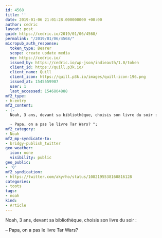 ```yaml
---
id: 4568
title: ''
date: 2019-01-06 21:01:28.000000000 +00:00
author: cedric
layout: post
guid: https://cedric.io/2019/01/06/4568/
permalink: "/2019/01/06/4568/"
micropub_auth_response:
  token_type: Bearer
  scope: create update media
  me: https://cedric.io/
  issued_by: https://cedric.io/wp-json/indieauth/1.0/token
  client_id: https://quill.p3k.io/
  client_name: Quill
  client_icon: https://quill.p3k.io/images/quill-icon-196.png
  issued_at: 1545559907
  user: 1
  last_accessed: 1546804888
mf2_type:
- h-entry
mf2_content:
- |-
  Noah, 3 ans, devant sa bibliothèque, choisis son livre du soir :

  - Papa, on a pas le livre Tar Wars? ";
mf2_category:
- Noah
mf2_mp-syndicate-to:
- bridgy-publish_twitter
geo_weather:
  icon: none
  visibility: public
geo_public:
- '0'
mf2_syndication:
- https://twitter.com/akyrho/status/1082195538160816128
categories:
- toots
tags:
- noah
kind:
- Article
---
```

Noah, 3 ans, devant sa bibliothèque, choisis son livre du soir : 

&#8211; Papa, on a pas le livre Tar Wars?